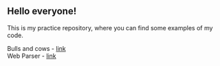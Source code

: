 <h2><b>Hello everyone!</b></h2>

This is my practice repository, where you can find some examples of my code.

Bulls and cows - <a href="https://github.com/Illinoize/practice/blob/96a4386934e01091d27e98622be4c5dfe7f07359/python/bulls_and_cows.py" target="_blank">link</a>
<br>Web Parser - <a href="https://github.com/Illinoize/practice/blob/96a4386934e01091d27e98622be4c5dfe7f07359/python/Parser/parser.py" target="_blank">link</a>

